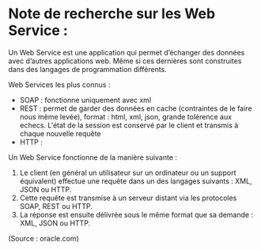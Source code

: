 Note de recherche sur les Web Service :
===

Un Web Service est une application qui permet d’échanger des données avec d’autres applications web. Même si ces dernières sont construites dans des langages de programmation différents.

 Web Services les plus connus : 
 - SOAP : fonctionne uniquement avec xml
 - REST : permet de garder des données en cache (contraintes de le faire nous même levée), format : html, xml, json, grande tolérence aux echecs. L'état de la session est conservé par le client et transmis à chaque nouvelle requête
 - HTTP :

Un Web Service fonctionne de la manière suivante :

1. Le client (en général un utilisateur sur un ordinateur ou un support équivalent) effectue une requête dans un des langages suivants : XML, JSON ou HTTP.
2. Cette requête est transmise à un serveur distant via les protocoles SOAP, REST ou HTTP.
3. La réponse est ensuite délivrée sous le même format que sa demande : XML, JSON ou HTTP.

(Source : oracle.com)
